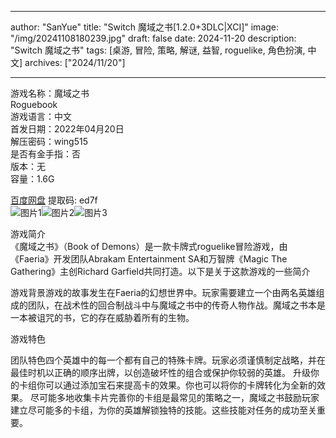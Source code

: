 
---
author: "SanYue"
title: "Switch 魔域之书[1.2.0+3DLC|XCI]"
image: "/img/20241108180239.jpg"
draft: false
date: 2024-11-20
description: "Switch 魔域之书"
tags: [桌游, 冒险, 策略, 解谜, 益智, roguelike, 角色扮演, 中文]
archives: ["2024/11/20"]

---

游戏名称：魔域之书   
Roguebook    
游戏语言：中文  
首发日期：2022年04月20日  
解压密码：wing515  
是否有金手指：否  
版本：无   
容量：1.6G

[百度网盘](https//pan.baidu.com/s/19LNeaZT7icxaQ5XMYVhk5g) 提取码: ed7f  
![图片1](/img/0d9e1d.jpg)![图片2](/img/0ad592.jpg)![图片3](/img/02599f.jpg)  

游戏简介  
《魔域之书》（Book of Demons）是一款卡牌式roguelike冒险游戏，由《Faeria》开发团队Abrakam Entertainment SA和万智牌《Magic The Gathering》主创Richard Garfield共同打造。以下是关于这款游戏的一些简介

游戏背景游戏的故事发生在Faeria的幻想世界中。玩家需要建立一个由两名英雄组成的团队，在战术性的回合制战斗中与魔域之书中的传奇人物作战。魔域之书本是一本被诅咒的书，它的存在威胁着所有的生物。

游戏特色

团队特色四个英雄中的每一个都有自己的特殊卡牌。玩家必须谨慎制定战略，并在最佳时机以正确的顺序出牌，以创造破坏性的组合或保护你较弱的英雄。
升级你的卡组你可以通过添加宝石来提高卡的效果。你也可以将你的卡牌转化为全新的效果。
尽可能多地收集卡片完善你的卡组是最常见的策略之一，魔域之书鼓励玩家建立尽可能多的卡组，为你的英雄解锁独特的技能。这些技能对任务的成功至关重要。
